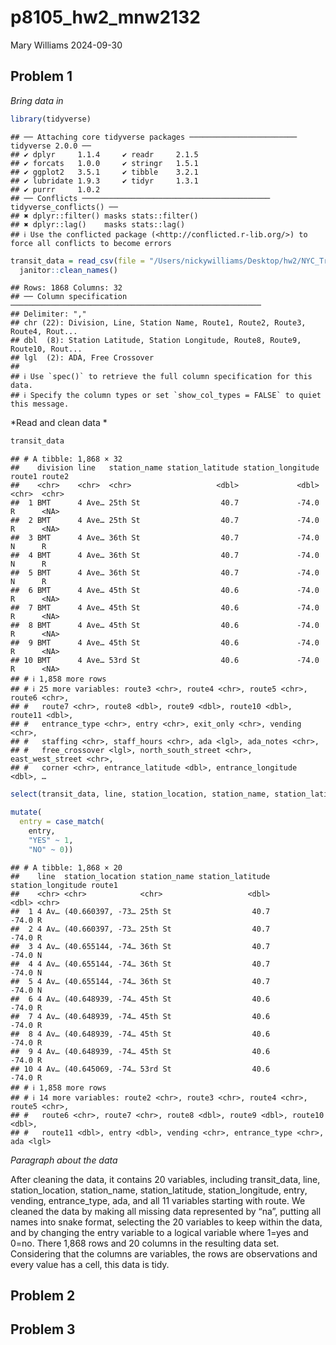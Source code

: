 p8105_hw2_mnw2132
================
Mary Williams
2024-09-30

## Problem 1

*Bring data in*

``` r
library(tidyverse)
```

    ## ── Attaching core tidyverse packages ──────────────────────── tidyverse 2.0.0 ──
    ## ✔ dplyr     1.1.4     ✔ readr     2.1.5
    ## ✔ forcats   1.0.0     ✔ stringr   1.5.1
    ## ✔ ggplot2   3.5.1     ✔ tibble    3.2.1
    ## ✔ lubridate 1.9.3     ✔ tidyr     1.3.1
    ## ✔ purrr     1.0.2     
    ## ── Conflicts ────────────────────────────────────────── tidyverse_conflicts() ──
    ## ✖ dplyr::filter() masks stats::filter()
    ## ✖ dplyr::lag()    masks stats::lag()
    ## ℹ Use the conflicted package (<http://conflicted.r-lib.org/>) to force all conflicts to become errors

``` r
transit_data = read_csv(file = "/Users/nickywilliams/Desktop/hw2/NYC_Transit_Subway_Entrance_And_Exit_Data.csv", na=c(".","NA","")) %>%
  janitor::clean_names()
```

    ## Rows: 1868 Columns: 32
    ## ── Column specification ────────────────────────────────────────────────────────
    ## Delimiter: ","
    ## chr (22): Division, Line, Station Name, Route1, Route2, Route3, Route4, Rout...
    ## dbl  (8): Station Latitude, Station Longitude, Route8, Route9, Route10, Rout...
    ## lgl  (2): ADA, Free Crossover
    ## 
    ## ℹ Use `spec()` to retrieve the full column specification for this data.
    ## ℹ Specify the column types or set `show_col_types = FALSE` to quiet this message.

*Read and clean data *

``` r
transit_data
```

    ## # A tibble: 1,868 × 32
    ##    division line   station_name station_latitude station_longitude route1 route2
    ##    <chr>    <chr>  <chr>                   <dbl>             <dbl> <chr>  <chr> 
    ##  1 BMT      4 Ave… 25th St                  40.7             -74.0 R      <NA>  
    ##  2 BMT      4 Ave… 25th St                  40.7             -74.0 R      <NA>  
    ##  3 BMT      4 Ave… 36th St                  40.7             -74.0 N      R     
    ##  4 BMT      4 Ave… 36th St                  40.7             -74.0 N      R     
    ##  5 BMT      4 Ave… 36th St                  40.7             -74.0 N      R     
    ##  6 BMT      4 Ave… 45th St                  40.6             -74.0 R      <NA>  
    ##  7 BMT      4 Ave… 45th St                  40.6             -74.0 R      <NA>  
    ##  8 BMT      4 Ave… 45th St                  40.6             -74.0 R      <NA>  
    ##  9 BMT      4 Ave… 45th St                  40.6             -74.0 R      <NA>  
    ## 10 BMT      4 Ave… 53rd St                  40.6             -74.0 R      <NA>  
    ## # ℹ 1,858 more rows
    ## # ℹ 25 more variables: route3 <chr>, route4 <chr>, route5 <chr>, route6 <chr>,
    ## #   route7 <chr>, route8 <dbl>, route9 <dbl>, route10 <dbl>, route11 <dbl>,
    ## #   entrance_type <chr>, entry <chr>, exit_only <chr>, vending <chr>,
    ## #   staffing <chr>, staff_hours <chr>, ada <lgl>, ada_notes <chr>,
    ## #   free_crossover <lgl>, north_south_street <chr>, east_west_street <chr>,
    ## #   corner <chr>, entrance_latitude <dbl>, entrance_longitude <dbl>, …

``` r
select(transit_data, line, station_location, station_name, station_latitude,  station_longitude, starts_with("route"), entry, vending, entrance_type, ada) %>%

mutate(
  entry = case_match(
    entry,
    "YES" ~ 1,
    "NO" ~ 0))
```

    ## # A tibble: 1,868 × 20
    ##    line  station_location station_name station_latitude station_longitude route1
    ##    <chr> <chr>            <chr>                   <dbl>             <dbl> <chr> 
    ##  1 4 Av… (40.660397, -73… 25th St                  40.7             -74.0 R     
    ##  2 4 Av… (40.660397, -73… 25th St                  40.7             -74.0 R     
    ##  3 4 Av… (40.655144, -74… 36th St                  40.7             -74.0 N     
    ##  4 4 Av… (40.655144, -74… 36th St                  40.7             -74.0 N     
    ##  5 4 Av… (40.655144, -74… 36th St                  40.7             -74.0 N     
    ##  6 4 Av… (40.648939, -74… 45th St                  40.6             -74.0 R     
    ##  7 4 Av… (40.648939, -74… 45th St                  40.6             -74.0 R     
    ##  8 4 Av… (40.648939, -74… 45th St                  40.6             -74.0 R     
    ##  9 4 Av… (40.648939, -74… 45th St                  40.6             -74.0 R     
    ## 10 4 Av… (40.645069, -74… 53rd St                  40.6             -74.0 R     
    ## # ℹ 1,858 more rows
    ## # ℹ 14 more variables: route2 <chr>, route3 <chr>, route4 <chr>, route5 <chr>,
    ## #   route6 <chr>, route7 <chr>, route8 <dbl>, route9 <dbl>, route10 <dbl>,
    ## #   route11 <dbl>, entry <dbl>, vending <chr>, entrance_type <chr>, ada <lgl>

*Paragraph about the data*

After cleaning the data, it contains 20 variables, including
transit_data, line, station_location, station_name, station_latitude,
station_longitude, entry, vending, entrance_type, ada, and all 11
variables starting with route. We cleaned the data by making all missing
data represented by “na”, putting all names into snake format, selecting
the 20 variables to keep within the data, and by changing the entry
variable to a logical variable where 1=yes and 0=no. There 1,868 rows
and 20 columns in the resulting data set. Considering that the columns
are variables, the rows are observations and every value has a cell,
this data is tidy.

## Problem 2

## Problem 3
